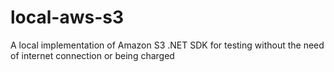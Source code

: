 local-aws-s3
============

A local implementation of Amazon S3 .NET SDK for testing without the need of internet connection or being charged

